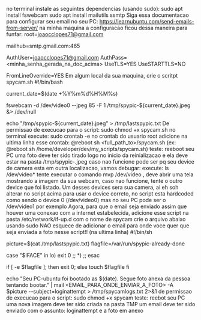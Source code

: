 no terminal instale as seguintes dependencias (usando sudo):
sudo apt install fswebcam
sudo apt install mailutils ssmtp
Siga essa documentacao para configurar seu email no seu PC:
https://learnubuntu.com/send-emails-from-server/
na minha maquina a configuracao ficou dessa maneira para funfar:
root=joaocclopes71@gmail.com

mailhub=smtp.gmail.com:465

AuthUser=joaocclopes71@gmail.com
AuthPass=<minha_senha_gerada_na_doc_acima>
UseTLS=YES
UseSTARTTLS=NO

FromLineOverride=YES
Em algum local da sua maquina, crie o scritpt spycam.sh
#!/bin/bash

current_date=$(date +\%Y\%m\%d\%H\%M\%s)

fswebcam -d /dev/video0 --jpeg 85 -F 1 /tmp/spypic-${current_date}.jpeg &> /dev/null

echo "/tmp/spypic-${current_date}.jpeg" > /tmp/lastspypic.txt
De permissao de execucao para o script: sudo chmod +x spycam.sh
no terminal execute:
sudo crontab -e
no crontab do usuario root adicione na ultima linha esse crontab:
@reboot sh <full_path_to>/spycam.sh (ex: @reboot sh /home/developer/dev/my_scripts/spycam.sh)
teste:
reeboot seu PC
uma foto deve ter sido tirado logo no inicio da reinializacao e ela deve estar na pasta /tmp/spypic-<yyyy-mm-dd-timestamp>.jpeg
caso nao funcione pode ser pq seu device de camera esta em outra localizacao, vamos debugar:
execute: ls /dev/video*
tente executar o comando mvp /dev/video<number> , deve abrir uma tela mostrando a imagem da sua webcam, caso nao funcione, tente o outro device que foi listado. Um desses devices sera sua camera, ai eh soh alterar no script acima para usar o device correto, no script esta hardcoded como sendo o device 0 (/dev/video0) mas no seu PC pode ser o /dev/video1 por exemplo
Agora, para que o email seja enviado assim que houver uma conexao com a internet estabelecida, adicione esse script na pasta /etc/network/if-up.d com o nome de spycam
crie o arquivo abaixo usando sudo
NAO esquece de adicionar o email para onde voce quer que seja enviada a foto nesse script!! (na ultima linha)
 #!/bin/sh

picture=$(cat /tmp/lastspypic.txt)
flagfile=/var/run/spypic-already-done

case "$IFACE" in
        lo)
                exit 0
                ;;
        *)
                ;;
esac

if [ -e $flagfile ]; then
        exit 0;
else
        touch $flagfile
fi


echo "Seu PC-ubuntu foi bootado as $(date). Segue foto anexa da pessoa tentando bootar." | mail <EMAIL_PARA_ONDE_ENVIAR_A_FOTO> -A $picture --subject=loginattempt > /tmp/spycamlogs.txt 2>&1
de permissao de execucao para o script: sudo chmod +x spycam
teste:
reebot seu PC
uma nova imagem deve ter sido criada na pasta TMP
um email deve ter sido enviado com o assunto: loginattempt e a foto em anexo
